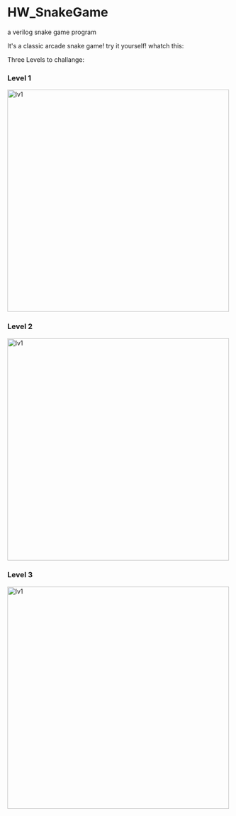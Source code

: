 # HW_SnakeGame
a verilog snake game program

It's a classic arcade snake game! try it yourself!
whatch this:



Three Levels to challange:

### Level 1
<img src="docs/lv1.png" alt="lv1" width="500" align="middle">

### Level 2
<img src="docs/lv2.png" alt="lv1" width="500" align="middle">

### Level 3
<img src="docs/lv3.png" alt="lv1" width="500" align="middle">



